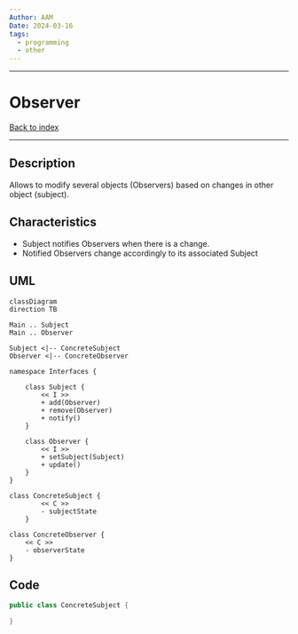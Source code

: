 ```yaml
---
Author: AAM
Date: 2024-03-16
tags:
  - programming
  - other
---
```

---
# Observer

[Back to index](../PATTERNS.md)

---

## Description

Allows to modify several objects (Observers) based on changes in other object (subject).

## Characteristics

- Subject notifies Observers when there is a change.
- Notified Observers change accordingly to its associated Subject

## UML

```mermaid
classDiagram
direction TB

Main .. Subject
Main .. Observer

Subject <|-- ConcreteSubject
Observer <|-- ConcreteObserver

namespace Interfaces {

	class Subject {
		<< I >>
		+ add(Observer)
		+ remove(Observer)
		+ notify()
	}

	class Observer {
		<< I >>
		+ setSubject(Subject)
		+ update()
	}
}

class ConcreteSubject {
		<< C >>
		- subjectState
	}

class ConcreteObserver {
	<< C >>
	- observerState
}

```
## Code

```java
public class ConcreteSubject { 

}
```